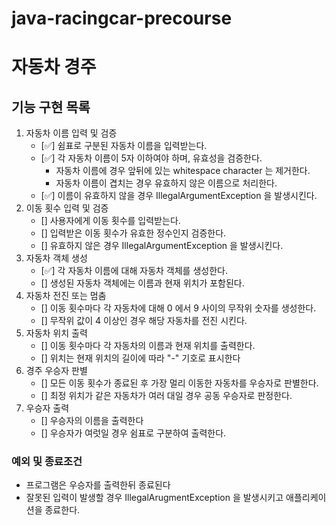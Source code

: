 # java-racingcar-precourse
# 자동차 경주
## 기능 구현 목록
1. 자동차 이름 입력 및 검증
    - [✅] 쉼표로 구분된 자동차 이름을 입력받는다.
    - [✅] 각 자동차 이름이 5자 이하여야 하며, 유효성을 검증한다.
      - 자동차 이름에 경우 앞뒤에 있는 whitespace character 는 제거한다.
      - 자동차 이름이 겹치는 경우 유효하지 않은 이름으로 처리한다.
    - [✅] 이름이 유효하지 않을 경우 IllegalArgumentException 을 발생시킨다.
2. 이동 횟수 입력 및 검증
    - [] 사용자에게 이동 횟수를 입력받는다.
    - [] 입력받은 이동 횟수가 유효한 정수인지 검증한다.
    - [] 유효하지 않은 경우 IllegalArgumentException 을 발생시킨다.
3. 자동차 객체 생성
   - [✅] 각 자동차 이름에 대해 자동차 객체를 생성한다.
   - [] 생성된 자동차 객체에는 이름과 현재 위치가 포함된다.
4. 자동차 전진 또는 멈춤
   - [] 이동 횟수마다 각 자동차에 대해 0 에서 9 사이의 무작위 숫자를 생성한다.
   - [] 무작위 값이 4 이상인 경우 해당 자동차를 전진 시킨다.
5. 자동차 위치 출력
   - [] 이동 횟수마다 각 자동차의 이름과 현재 위치를 출력한다.
   - [] 위치는 현재 위치의 길이에 따라 "-" 기호로 표시한다
6. 경주 우승자 판별
   - [] 모든 이동 횟수가 종료된 후 가장 멀리 이동한 자동차를 우승자로 판별한다.
   - [] 최정 위치가 같은 자동차가 여러 대일 경우 공동 우승자로 판정한다.
7. 우승자 출력
    - [] 우승자의 이름을 출력한다
    - [] 우승자가 여럿일 경우 쉼표로 구분하여 출력한다.

### 예외 및 종료조건
- 프로그램은 우승자를 출력한뒤 종료된다
- 잘못된 입력이 발생할 경우 IllegalArugmentException 을 발생시키고 애플리케이션을 종료한다.